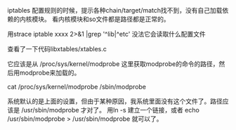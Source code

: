 iptables 配置规则的时候，提示各种chain/target/match找不到，没有自己加载依赖的内核模块。
看内核模块和so文件都是路径都是正常的。

用strace  iptable xxxx  2>&1 |grep  '^lib\|^etc'  没法它会读取什么配置文件

查看了一下代码libxtables/xtables.c 

它应该是从 /proc/sys/kernel/modprobe 这里获取modprobe的命令的路径，然后用modprobe来加载的。

cat  /proc/sys/kernel/modprobe
/sbin/modprobe

系统默认的是上面的设置，但由于某种原因，我系统里面没有这个文件了。路径应该是
/usr/sbin/modprobe
才对了。  用ln -s 建立一个链接，或者  echo /usr/sbin/modprobe >  /usr/sbin/modprobe
就可以了。

